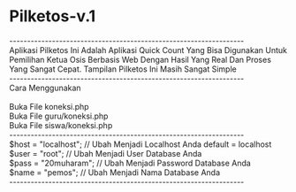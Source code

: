 ﻿# Pilketos-v.1
------------------------------------------------------------------</br>
Aplikasi Pilketos Ini Adalah Aplikasi Quick Count Yang Bisa Digunakan Untuk Pemilihan Ketua Osis Berbasis Web 
Dengan Hasil Yang Real Dan Proses Yang Sangat Cepat. 
Tampilan Pilketos Ini Masih Sangat Simple
</br>------------------------------------------------------------------
</br>
Cara Menggunakan</br>
</br>
Buka File koneksi.php</br>
Buka File guru/koneksi.php</br>
Buka File siswa/koneksi.php</br>
------------------------------------------------------------------</br>
$host = "localhost";  // Ubah Menjadi Localhost Anda default = localhost</br>
$user = "root";       // Ubah Menjadi User Database Anda</br>
$pass = "20muharam";  // Ubah Menjadi Password Database Anda</br>
$name = "pemos";      // Ubah Menjadi Nama Database Anda</br>
------------------------------------------------------------------</br>


